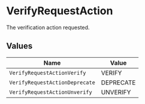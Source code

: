 # VerifyRequestAction

The verification action requested.


## Values

| Name                           | Value                          |
| ------------------------------ | ------------------------------ |
| `VerifyRequestActionVerify`    | VERIFY                         |
| `VerifyRequestActionDeprecate` | DEPRECATE                      |
| `VerifyRequestActionUnverify`  | UNVERIFY                       |